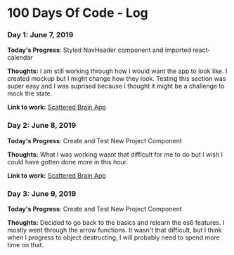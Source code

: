 # 100 Days Of Code - Log

### Day 1: June 7, 2019 


**Today's Progress**: Styled NavHeader component and imported react-calendar 

**Thoughts:** I am still working through how I would want the app to look like. I created mockup but I might change how they look. Testing this section was super easy and I was suprised because I thought it might be a challenge to mock the state.

**Link to work:** [Scattered Brain App](https://github.com/parshanapally/scattered-brain)


### Day 2: June 8, 2019 


**Today's Progress**: Create and Test New Project Component 

**Thoughts:** What I was working wasnt that difficult for me to do but I wish I could have gotten done more in this hour.

**Link to work:** [Scattered Brain App](https://github.com/parshanapally/scattered-brain)


### Day 3: June 9, 2019 


**Today's Progress**: Create and Test New Project Component 

**Thoughts:** Decided to go back to the basics and relearn the es6 features. I mostly went through the arrow functions. It wasn't that difficult, but I think when I progress to object destructing, I will probably need to spend more time on that.






